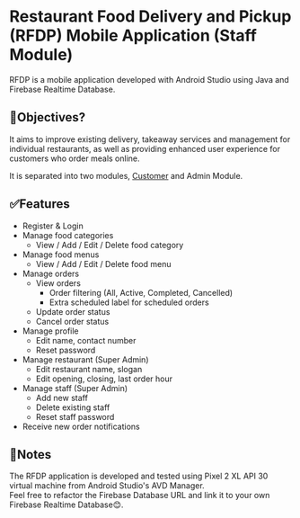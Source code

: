 # Restaurant Food Delivery and Pickup (RFDP) Mobile Application (Staff Module)
RFDP is a mobile application developed with Android Studio using Java and Firebase Realtime Database.

## 🎯Objectives?
It aims to improve existing delivery, takeaway services and management for individual restaurants, as well as providing enhanced user experience for customers who order meals online. 

It is separated into two modules, [Customer](https://github.com/jianlin070/jianlin070-RFDP-Customer_Module) and Admin Module. 

## ✅Features
- Register & Login
- Manage food categories
  - View / Add / Edit / Delete food category
- Manage food menus
  - View / Add / Edit / Delete food menu
- Manage orders
  - View orders
    - Order filtering (All, Active, Completed, Cancelled)
    - Extra scheduled label for scheduled orders
  - Update order status
  - Cancel order status
- Manage profile
  - Edit name, contact number
  - Reset password
- Manage restaurant (Super Admin)
  - Edit restaurant name, slogan
  - Edit opening, closing, last order hour
- Manage staff (Super Admin)
  - Add new staff
  - Delete existing staff
  - Reset staff password
- Receive new order notifications
  
## 📌Notes
The RFDP application is developed and tested using Pixel 2 XL API 30 virtual machine from Android Studio's AVD Manager.  
Feel free to refactor the Firebase Database URL and link it to your own Firebase Realtime Database😊.
